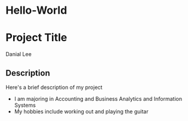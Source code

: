 # Hello-World
# Project Title
Danial Lee
## Description

Here's a brief description of my project
- I am majoring in Accounting and Business Analytics and Information Systems
- My hobbies include working out and playing the guitar
